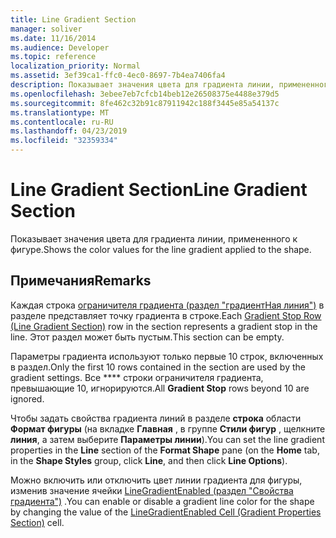 ```yaml
---
title: Line Gradient Section
manager: soliver
ms.date: 11/16/2014
ms.audience: Developer
ms.topic: reference
localization_priority: Normal
ms.assetid: 3ef39ca1-ffc0-4ec0-8697-7b4ea7406fa4
description: Показывает значения цвета для градиента линии, примененного к фигуре.
ms.openlocfilehash: 3ebee7eb7cfcb14beb12e26508375e4488e379d5
ms.sourcegitcommit: 8fe462c32b91c87911942c188f3445e85a54137c
ms.translationtype: MT
ms.contentlocale: ru-RU
ms.lasthandoff: 04/23/2019
ms.locfileid: "32359334"
---
```

# <a name="line-gradient-section"></a><span data-ttu-id="b346a-103">Line Gradient Section</span><span class="sxs-lookup"><span data-stu-id="b346a-103">Line Gradient Section</span></span>

<span data-ttu-id="b346a-104">Показывает значения цвета для градиента линии, примененного к фигуре.</span><span class="sxs-lookup"><span data-stu-id="b346a-104">Shows the color values for the line gradient applied to the shape.</span></span> 
  
## <a name="remarks"></a><span data-ttu-id="b346a-105">Примечания</span><span class="sxs-lookup"><span data-stu-id="b346a-105">Remarks</span></span>

<span data-ttu-id="b346a-106">Каждая строка [ограничителя градиента (раздел "градиентНая линия")](gradient-stop-row-line-gradient-section.md) в разделе представляет точку градиента в строке.</span><span class="sxs-lookup"><span data-stu-id="b346a-106">Each [Gradient Stop Row (Line Gradient Section)](gradient-stop-row-line-gradient-section.md) row in the section represents a gradient stop in the line.</span></span> <span data-ttu-id="b346a-107">Этот раздел может быть пустым.</span><span class="sxs-lookup"><span data-stu-id="b346a-107">This section can be empty.</span></span> 
  
<span data-ttu-id="b346a-108">Параметры градиента используют только первые 10 строк, включенных в раздел.</span><span class="sxs-lookup"><span data-stu-id="b346a-108">Only the first 10 rows contained in the section are used by the gradient settings.</span></span> <span data-ttu-id="b346a-109">Все \*\*\*\* строки ограничителя градиента, превышающие 10, игнорируются.</span><span class="sxs-lookup"><span data-stu-id="b346a-109">All **Gradient Stop** rows beyond 10 are ignored.</span></span> 
  
<span data-ttu-id="b346a-110">Чтобы задать свойства градиента линий в разделе **строка** области **Формат фигуры** (на вкладке **Главная** , в группе **Стили фигур** , щелкните **линия**, а затем выберите **Параметры линии**).</span><span class="sxs-lookup"><span data-stu-id="b346a-110">You can set the line gradient properties in the **Line** section of the **Format Shape** pane (on the **Home** tab, in the **Shape Styles** group, click **Line**, and then click **Line Options**).</span></span> 
  
<span data-ttu-id="b346a-111">Можно включить или отключить цвет линии градиента для фигуры, изменив значение ячейки [LineGradientEnabled (раздел "Свойства градиента")](linegradientenabled-cell-gradient-properties-section.md) .</span><span class="sxs-lookup"><span data-stu-id="b346a-111">You can enable or disable a gradient line color for the shape by changing the value of the [LineGradientEnabled Cell (Gradient Properties Section)](linegradientenabled-cell-gradient-properties-section.md) cell.</span></span> 
  

